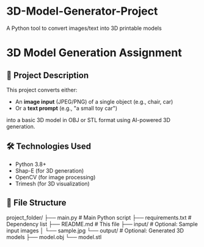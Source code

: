 # 3D-Model-Generator-Project
A Python tool to convert images/text into 3D printable models

# 3D Model Generation Assignment

## 📝 Project Description
This project converts either:
- An **image input** (JPEG/PNG) of a single object (e.g., chair, car) 
- Or a **text prompt** (e.g., "a small toy car")

into a basic 3D model in OBJ or STL format using AI-powered 3D generation.

## 🛠️ Technologies Used
- Python 3.8+
- Shap-E (for 3D generation)
- OpenCV (for image processing)
- Trimesh (for 3D visualization)

## 📂 File Structure
project_folder/
├── main.py # Main Python script
├── requirements.txt # Dependency list
├── README.md # This file
├── input/ # Optional: Sample input images
│ └── sample.jpg
└── output/ # Optional: Generated 3D models
├── model.obj
└── model.stl
